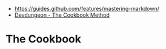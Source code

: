 * https://guides.github.com/features/mastering-markdown/
* [Devdungeon - The Cookbook Method](https://www.devdungeon.com/cookbook)

# The Cookbook